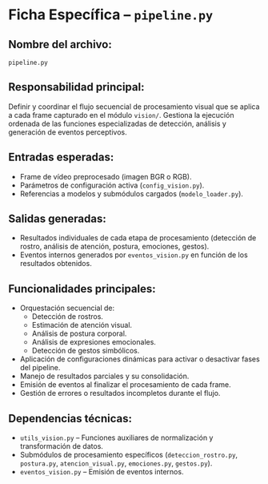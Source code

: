 # Ficha Específica – `pipeline.py`

## Nombre del archivo:
`pipeline.py`

## Responsabilidad principal:
Definir y coordinar el flujo secuencial de procesamiento visual que se aplica a cada frame capturado en el módulo `vision/`. Gestiona la ejecución ordenada de las funciones especializadas de detección, análisis y generación de eventos perceptivos.

## Entradas esperadas:
- Frame de vídeo preprocesado (imagen BGR o RGB).
- Parámetros de configuración activa (`config_vision.py`).
- Referencias a modelos y submódulos cargados (`modelo_loader.py`).

## Salidas generadas:
- Resultados individuales de cada etapa de procesamiento (detección de rostro, análisis de atención, postura, emociones, gestos).
- Eventos internos generados por `eventos_vision.py` en función de los resultados obtenidos.

## Funcionalidades principales:
- Orquestación secuencial de:
  - Detección de rostros.
  - Estimación de atención visual.
  - Análisis de postura corporal.
  - Análisis de expresiones emocionales.
  - Detección de gestos simbólicos.
- Aplicación de configuraciones dinámicas para activar o desactivar fases del pipeline.
- Manejo de resultados parciales y su consolidación.
- Emisión de eventos al finalizar el procesamiento de cada frame.
- Gestión de errores o resultados incompletos durante el flujo.

## Dependencias técnicas:
- `utils_vision.py` – Funciones auxiliares de normalización y transformación de datos.
- Submódulos de procesamiento específicos (`deteccion_rostro.py`, `postura.py`, `atencion_visual.py`, `emociones.py`, `gestos.py`).
- `eventos_vision.py` – Emisión de eventos internos.

